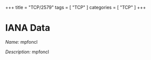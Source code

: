 +++
title = "TCP/2579"
tags = [ "TCP" ]
categories = [ "TCP" ]
+++

# IANA Data

_Name:_ mpfoncl

_Description:_ mpfoncl

